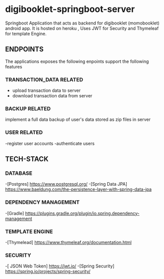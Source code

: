 # digibooklet-springboot-server
Springboot Application that acts as backend for digibooklet (momobooklet) android app. 
It is hosted on heroku , Uses JWT for Security and Thymeleaf for  template Engine. 
## ENDPOINTS 
The applications exposes the following enpoints support the following features

### TRANSACTION_DATA RELATED
- upload transaction data to server
- download transaction data from server
### BACKUP RELATED
implement a full data backup of user's data  stored as zip files in server 
### USER RELATED 
-register user accounts 
-authenticate users 
## TECH-STACK 
### DATABASE 
-[Postgres] https://www.postgresql.org/
-[Spring Data JPA] https://www.baeldung.com/the-persistence-layer-with-spring-data-jpa
### DEPENDENCY MANAGEMENT 
-[Gradle] https://plugins.gradle.org/plugin/io.spring.dependency-management
### TEMPLATE ENGINE 
-[Thymelead] https://www.thymeleaf.org/documentation.html
### SECURITY 
-[ JSON Web Token] https://jwt.io/
-[Spring Security] https://spring.io/projects/spring-security/
